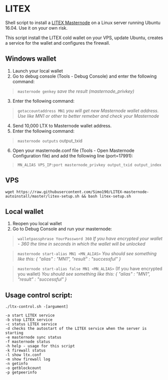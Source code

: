 # LITEX

Shell script to install a [LITEX Masternode](https://ltxcoin.info) on a Linux server running Ubuntu 16.04. Use it on your own risk.

This script install the LITEX cold wallet on your VPS, update Ubuntu, creates a service for the wallet and configures the firewall.

## Windows wallet

1. Launch your local wallet
2. Go to debug console (Tools - Debug Console) and enter the following command:

> `masternode genkey` *save the result (masternode_privkey)*

3. Enter the following command: 

> `getaccountaddress MN1` *you will get new Masternode wallet address. Use like MN1 or other to better remeber and check your Masternode*

4. Send 10,000 LTX to Masternode wallet address.
5. Enter the following command: 

> `masternode outputs` output_txid

6. Open your masternode.conf file (Tools - Open Masternode Configuration file) and add the following line (port=17991):

> `MN_ALIAS VPS_IP:port masternode_privkey output_txid output_index`

## VPS

```
wget https://raw.githubusercontent.com/Simo190/LITEX-masternode-autoinstall/master/litex-setup.sh && bash litex-setup.sh
```

## Local wallet

1. Reopen you local wallet
2. Go to Debug Console and run your masternode:

> `walletpassphrase YourPassword 360` *If you have encrypted your wallet - 360 the time in seconds in which the wallet will be unlocked*

> `masternode start-alias MN1 <MN_ALIAS>` *You should see something like this: { "alias" : "MN1", "result" : "successful" }*

> `masternode start-alias false MN1 <MN_ALIAS>` (If you have encrypted you wallet) *You should see something like this: { "alias" : "MN1", "result" : "successful" }*


## Usage control script:

```
./ltx-control.sh -[argument]

-a start LITEX service
-b stop LITEX service
-c status LITEX service
-d checks the autostart of the LITEX service when the server is starting
-e masternode sync status
-f masternode status
-h help - usage for this script
-k firewall status
-l show ltx.conf
-m show firewall log
-n getinfo
-o getblockcount
-p getpeerinfo
